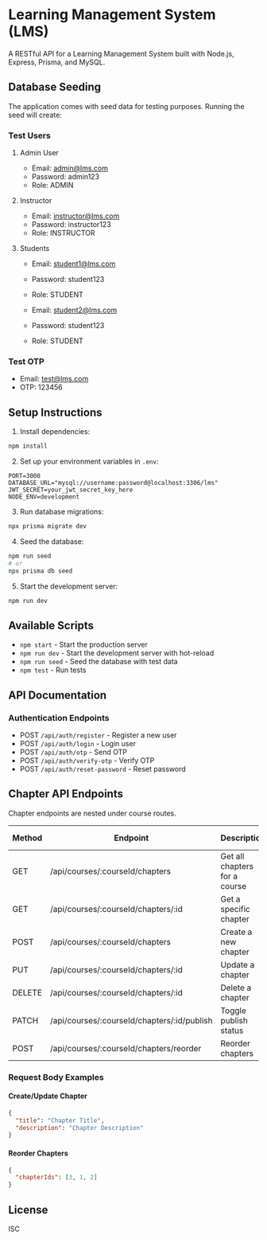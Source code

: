 # Learning Management System (LMS)

A RESTful API for a Learning Management System built with Node.js, Express, Prisma, and MySQL.

## Database Seeding

The application comes with seed data for testing purposes. Running the seed will create:

### Test Users

1. Admin User

   - Email: admin@lms.com
   - Password: admin123
   - Role: ADMIN

2. Instructor

   - Email: instructor@lms.com
   - Password: instructor123
   - Role: INSTRUCTOR

3. Students

   - Email: student1@lms.com
   - Password: student123
   - Role: STUDENT

   - Email: student2@lms.com
   - Password: student123
   - Role: STUDENT

### Test OTP

- Email: test@lms.com
- OTP: 123456

## Setup Instructions

1. Install dependencies:

```bash
npm install
```

2. Set up your environment variables in `.env`:

```env
PORT=3000
DATABASE_URL="mysql://username:password@localhost:3306/lms"
JWT_SECRET=your_jwt_secret_key_here
NODE_ENV=development
```

3. Run database migrations:

```bash
npx prisma migrate dev
```

4. Seed the database:

```bash
npm run seed
# or
npx prisma db seed
```

5. Start the development server:

```bash
npm run dev
```

## Available Scripts

- `npm start` - Start the production server
- `npm run dev` - Start the development server with hot-reload
- `npm run seed` - Seed the database with test data
- `npm test` - Run tests

## API Documentation

### Authentication Endpoints

- POST `/api/auth/register` - Register a new user
- POST `/api/auth/login` - Login user
- POST `/api/auth/otp` - Send OTP
- POST `/api/auth/verify-otp` - Verify OTP
- POST `/api/auth/reset-password` - Reset password

## Chapter API Endpoints

Chapter endpoints are nested under course routes.

| Method | Endpoint                                    | Description                   | Auth Required |
| ------ | ------------------------------------------- | ----------------------------- | ------------- |
| GET    | /api/courses/:courseId/chapters             | Get all chapters for a course | No            |
| GET    | /api/courses/:courseId/chapters/:id         | Get a specific chapter        | No            |
| POST   | /api/courses/:courseId/chapters             | Create a new chapter          | Yes           |
| PUT    | /api/courses/:courseId/chapters/:id         | Update a chapter              | Yes           |
| DELETE | /api/courses/:courseId/chapters/:id         | Delete a chapter              | Yes           |
| PATCH  | /api/courses/:courseId/chapters/:id/publish | Toggle publish status         | Yes           |
| POST   | /api/courses/:courseId/chapters/reorder     | Reorder chapters              | Yes           |

### Request Body Examples

#### Create/Update Chapter

```json
{
  "title": "Chapter Title",
  "description": "Chapter Description"
}
```

#### Reorder Chapters

```json
{
  "chapterIds": [3, 1, 2]
}
```

## License

ISC
